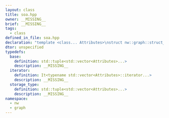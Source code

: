 ```yaml
---
layout: class
title: soa.hpp
owner: __MISSING__
brief: __MISSING__
tags:
  - class
defined_in_file: soa.hpp
declaration: "template <class... Attributes>\nstruct nw::graph::struct_of_arrays;"
dtor: unspecified
typedefs:
  base:
    definition: std::tuple<std::vector<Attributes>...>
    description: __MISSING__
  iterator:
    definition: It<typename std::vector<Attributes>::iterator...>
    description: __MISSING__
  storage_type:
    definition: std::tuple<std::vector<Attributes>...>
    description: __MISSING__
namespace:
  - nw
  - graph
---
```

